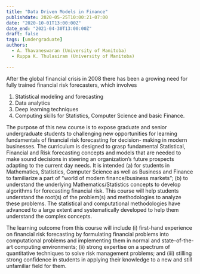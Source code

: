 ```yaml
---
title: "Data Driven Models in Finance"
publishdate: 2020-05-25T10:00:21-07:00
date: "2020-10-01T13:00:00Z"
date_end: "2021-04-30T13:00:00Z"
draft: false
tags: [undergraduate]
authors:  
  - A. Thavaneswaran (University of Manitoba)
  - Ruppa K. Thulasiram (University of Manitoba)

---
```


After the global financial crisis in 2008 there has been a growing need for
fully trained financial risk forecasters, which involves 

1. Statistical modeling and forecasting
2. Data analytics
3. Deep learning techniques
4. Computing skills for Statistics, Computer Science and basic Finance.

The purpose of this new course is to expose graduate and senior undergraduate
students to challenging new opportunities for learning fundamentals of financial
risk forecasting for decision- making in modern businesses. The curriculum is
designed to grasp fundamental Statistical, Financial and Risk forecasting
concepts and models that are needed to make sound decisions in steering an
organization’s future prospects adapting to the current day needs. It is
intended (a) for students in Mathematics, Statistics, Computer Science as well
as Business and Finance to familiarize a part of “world of modern
finance/business markets”; (b) to understand the underlying
Mathematics/Statistics concepts to develop algorithms for forecasting financial
risk. This course will help students understand the root(s) of the problem(s)
and methodologies to analyze these problems. The statistical and computational
methodologies have advanced to a large extent and systematically developed to
help them understand the complex concepts.

The learning outcome from this course will include (i) first-hand experience on
financial risk forecasting by formulating financial problems into computational
problems and implementing them in normal and state-of-the-art computing
environments; (ii) strong expertise on a spectrum of quantitative techniques to
solve risk management problems; and (iii) stilling strong confidence in students
in applying their knowledge to a new and still unfamiliar field for them.
